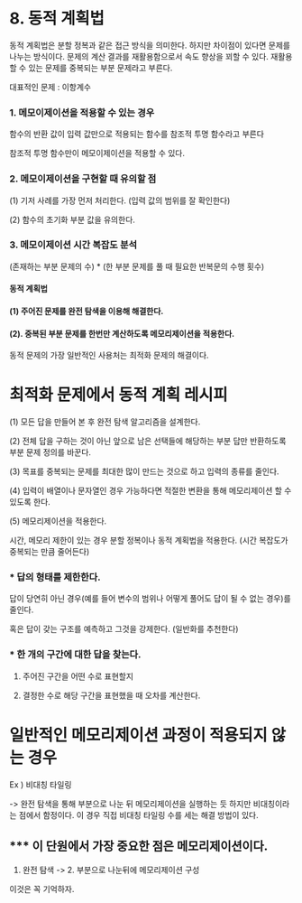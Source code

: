 # 8. 동적 계획법

동적 계획법은 분할 정복과 같은 접근 방식을 의미한다. 하지만 차이점이 있다면 문제를 나누는 방식이다. 문제의 계산 결과를 재활용함으로서 속도 향상을 꾀할 수 있다. 재활용 할 수 있는 문제를 중복되는 부분 문제라고 부른다.

대표적인 문제 : 이항계수

### 1. 메모이제이션을 적용할 수 있는 경우

함수의 반환 값이 입력 값만으로 적용되는 함수를 참조적 투명 함수라고 부른다

참조적 투명 함수만이 메모이제이션을 적용할 수 있다.



### 2.  메모이제이션을 구현할 때 유의할 점

(1) 기저 사례를 가장 먼저 처리한다. (입력 값의 범위를 잘 확인한다)

(2) 함수의 초기화 부분 값을 유의한다.

### 3. 메모이제이션 시간 복잡도 분석 

(존재하는 부분 문제의 수) * (한 부분 문제를 풀 때 필요한 반복문의 수행 횟수)

#### 동적 계획법

#### (1) 주어진 문제를 완전 탐색을 이용해 해결한다.

#### (2). 중복된 부분 문제를 한번만 계산하도록 메모리제이션을 적용한다.

동적 문제의 가장 일반적인 사용처는 최적화 문제의 해결이다.

# 최적화 문제에서 동적 계획 레시피

(1) 모든 답을 만들어 본 후 완전 탐색 알고리즘을 설계한다.

(2) 전체 답을 구하는 것이 아닌 앞으로 남은 선택들에 해당하는 부분 답만 반환하도록 부분 문제 정의를 바꾼다.

(3) 목표를 중복되는 문제를 최대한 많이 만드는 것으로 하고 입력의 종류를 줄인다.

(4) 입력이 배열이나 문자열인 경우 가능하다면 적절한 변환을 통해 메모리제이션 할 수 있도록 한다.

(5) 메모리제이션을 적용한다.


시간, 메모리 제한이 있는 경우 분할 정복이나 동적 계획법을 적용한다. (시간 복잡도가 중복되는 만큼 줄어든다)


### * 답의 형태를 제한한다.

답이 당연히 아닌 경우(예를 들어 변수의 범위나 어떻게 풀어도 답이 될 수 없는 경우)를 줄인다.

혹은 답이 갖는 구조를 예측하고 그것을 강제한다. (일반화를 추천한다)



### * 한 개의 구간에 대한 답을 찾는다.

1. 주어진 구간을 어떤 수로 표현할지

2. 결정한 수로 해당 구간을 표현했을 때 오차를 계산한다.

# 일반적인 메모리제이션 과정이 적용되지 않는 경우

Ex ) 비대칭 타일링

-> 완전 탐색을 통해 부분으로 나눈 뒤 메모리제이션을 실행하는 듯 하지만 비대칭이라는 점에서 함정이다. 이 경우 직접 비대칭 타일링 수를 세는 해결 방법이 있다.

## *** 이 단원에서 가장 중요한 점은 메모리제이션이다.

1. 완전 탐색 -> 2. 부분으로 나눈뒤에 메모리제이션 구성 

이것은 꼭 기억하자.

